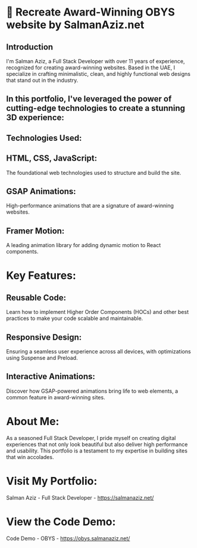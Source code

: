 # 🌟 Recreate Award-Winning OBYS website by SalmanAziz.net
##  Introduction
I'm Salman Aziz, a Full Stack Developer with over 11 years of experience, recognized for creating award-winning websites. Based in the UAE, I specialize in crafting minimalistic, clean, and highly functional web designs that stand out in the industry.

##  In this portfolio, I've leveraged the power of cutting-edge technologies to create a stunning 3D experience:

##  Technologies Used:
##  HTML, CSS, JavaScript:
The foundational web technologies used to structure and build the site.

##  GSAP Animations:
High-performance animations that are a signature of award-winning websites.

##  Framer Motion:
A leading animation library for adding dynamic motion to React components.

#  Key Features:
##  Reusable Code:
Learn how to implement Higher Order Components (HOCs) and other best practices to make your code scalable and maintainable.

##  Responsive Design:
Ensuring a seamless user experience across all devices, with optimizations using Suspense and Preload.

##  Interactive Animations:
Discover how GSAP-powered animations bring life to web elements, a common feature in award-winning sites.

# About Me:
As a seasoned Full Stack Developer, I pride myself on creating digital experiences that not only look beautiful but also deliver high performance and usability. This portfolio is a testament to my expertise in building sites that win accolades.

# Visit My Portfolio:
Salman Aziz - Full Stack Developer - https://salmanaziz.net/

# View the Code Demo:
Code Demo - OBYS - https://obys.salmanaziz.net/
